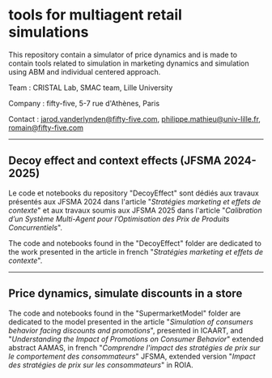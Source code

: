 # tools for multiagent retail simulations

This repository contain a simulator of price dynamics and is made to contain tools related to simulation in marketing dynamics and simulation using ABM and individual centered approach.

Team : CRISTAL Lab, SMAC team, Lille University

Company : fifty-five, 5-7 rue d'Athènes, Paris

Contact : jarod.vanderlynden@fifty-five.com, philippe.mathieu@univ-lille.fr, romain@fifty-five.com

***

## Decoy effect and context effects (JFSMA 2024-2025)

Le code et notebooks du repository "DecoyEffect" sont dédiés aux travaux présentés aux JFSMA 2024 dans l'article "_Stratégies marketing et effets de contexte_" et aux travaux soumis aux JFSMA 2025 dans l'article "_Calibration d’un Système Multi-Agent pour l’Optimisation des Prix de Produits Concurrentiels_".

The code and notebooks found in the "DecoyEffect" folder are dedicated to the work presented in the article in french "_Stratégies marketing et effets de contexte_".

***

## Price dynamics, simulate discounts in a store

The code and notebooks found in the "SupermarketModel" folder are dedicated to the model presented in the article "_Simulation of consumers behavior facing discounts and promotions_", presented in ICAART, and "_Understanding the Impact of Promotions on Consumer Behavior_" extended abstract AAMAS, in french "_Comprendre l'impact des stratégies de prix sur le comportement des consommateurs_" JFSMA, extended version "_Impact des stratégies de prix sur les consommateurs_" in ROIA.





